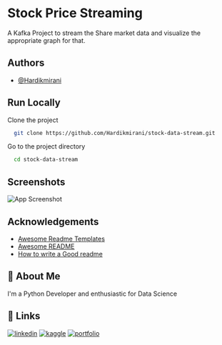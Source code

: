 
# Stock Price Streaming

A Kafka Project to stream the Share market data and visualize the appropriate graph for that.




## Authors

- [@Hardikmirani](https://github.com/Hardikmirani)


## Run Locally

Clone the project

```bash
  git clone https://github.com/Hardikmirani/stock-data-stream.git
```

Go to the project directory

```bash
  cd stock-data-stream
```




## Screenshots

![App Screenshot](https://via.placeholder.com/468x300?text=App+Screenshot+Here)


## Acknowledgements

 - [Awesome Readme Templates](https://awesomeopensource.com/project/elangosundar/awesome-README-templates)
 - [Awesome README](https://github.com/matiassingers/awesome-readme)
 - [How to write a Good readme](https://bulldogjob.com/news/449-how-to-write-a-good-readme-for-your-github-project)


## 🚀 About Me
I'm a Python Developer and enthusiastic for Data Science


## 🔗 Links
[![linkedin](https://img.shields.io/badge/linkedin-0A66C2?style=for-the-badge&logo=linkedin&logoColor=white)](https://www.linkedin.com/in/hardik-mirani)
[![kaggle](https://img.shields.io/badge/Kaggle-1DA1F1?style=for-the-badge&logo=kaggle&logoColor=white)](https://www.kaggle.com/hardikmirani)
[![portfolio](https://img.shields.io/badge/my_portfolio-000?style=for-the-badge&logo=ko-fi&logoColor=white)](https://katherineoelsner.com/)
